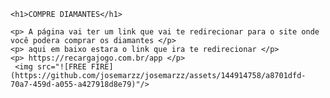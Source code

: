 <!DOCTYPEhtml>
  <html lang="pt-br">
  <head>
    <meta charset="utf-8">
    <title> COMPRE DIAMANTES </title>
    <link rel="stylesheet" href="style.css">

  </head>
  <body>

    <h1>COMPRE DIAMANTES</h1>

    <p> A página vai ter um link que vai te redirecionar para o site onde você podera comprar os diamantes </p>
    <p> aqui em baixo estara o link que ira te redirecionar </p>
    <p> https://recargajogo.com.br/app </p>
     <img src="![FREE FIRE](https://github.com/josemarzz/josemarzz/assets/144914758/a8701dfd-70a7-459d-a055-a427918d8e79)"/>

  </body>

  </html>

